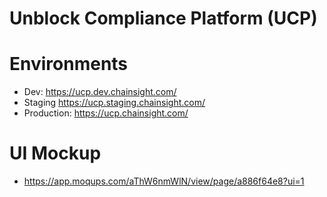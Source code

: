 # Unblock Compliance Platform (UCP)

# Environments
* Dev: https://ucp.dev.chainsight.com/
* Staging https://ucp.staging.chainsight.com/
* Production: https://ucp.chainsight.com/



# UI Mockup
* https://app.moqups.com/aThW6nmWlN/view/page/a886f64e8?ui=1
